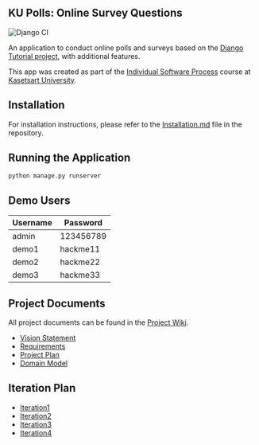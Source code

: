 ## KU Polls: Online Survey Questions 

![Django CI](https://github.com/niichapats/ku-polls/actions/workflows/ci.yml/badge.svg)

An application to conduct online polls and surveys based
on the [Django Tutorial project](https://docs.djangoproject.com), with
additional features.

This app was created as part of the [Individual Software Process](
https://cpske.github.io/ISP) course at [Kasetsart University](https://www.ku.ac.th).


## Installation

For installation instructions, please refer to the [Installation.md](./Installation.md) file in the repository.

## Running the Application

```
python manage.py runserver
```

## Demo Users

| Username | Password  |
|----------|-----------|
| admin    | 123456789 |
| demo1    | hackme11  |
| demo2    | hackme22  |
| demo3    | hackme33  |

## Project Documents

All project documents can be found in the [Project Wiki](../../wiki/Home).

- [Vision Statement](../../wiki/Vision-and-Scope)
- [Requirements](../../wiki/Requirements)
- [Project Plan](../../wiki/Project%20Plan)
- [Domain Model](../../wiki/Domain-Model)

## Iteration Plan
- [Iteration1](../../wiki/Iteration-1-Plan)
- [Iteration2](../../wiki/Iteration-2-Plan)
- [Iteration3](../../wiki/Iteration-3-Plan)
- [Iteration4](../../wiki/Iteration-4-Plan)
